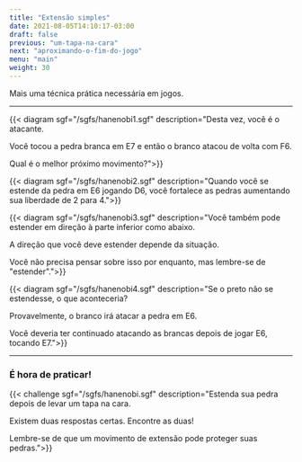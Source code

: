 ```yaml
---
title: "Extensão simples"
date: 2021-08-05T14:10:17-03:00
draft: false
previous: "um-tapa-na-cara"
next: "aproximando-o-fim-do-jogo"
menu: "main"
weight: 30
---
```


Mais uma técnica prática necessária em jogos.

---

{{< diagram sgf="/sgfs/hanenobi1.sgf" description="Desta vez, você é o atacante.</p><p>Você tocou a pedra branca em E7 e então o branco atacou de volta com F6.</p><p>Qual é o melhor próximo movimento?">}} 


{{< diagram sgf="/sgfs/hanenobi2.sgf" description="Quando você se estende da pedra em E6 jogando D6, você fortalece as pedras aumentando sua liberdade de 2 para 4.">}} 


{{< diagram sgf="/sgfs/hanenobi3.sgf" description="Você também pode estender em direção à parte inferior como abaixo.</p><p>A direção que você deve estender depende da situação.</p><p>Você não precisa pensar sobre isso por enquanto, mas lembre-se de \"estender\".">}} 


{{< diagram sgf="/sgfs/hanenobi4.sgf" description="Se o preto não se estendesse, o que aconteceria?</p><p>Provavelmente, o branco irá atacar a pedra em E6.</p><p>Você deveria ter continuado atacando as brancas depois de jogar E6, tocando E7.">}} 


---

### É hora de praticar!

{{< challenge sgf="/sgfs/hanenobi.sgf" description="Estenda sua pedra depois de levar um tapa na cara.</p><p>Existem duas respostas certas. Encontre as duas!</p><p></p><p>Lembre-se de que um movimento de extensão pode proteger suas pedras.">}} 

